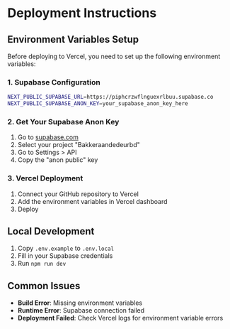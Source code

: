 # Deployment Instructions

## Environment Variables Setup

Before deploying to Vercel, you need to set up the following environment variables:

### 1. Supabase Configuration
```bash
NEXT_PUBLIC_SUPABASE_URL=https://piphcrzwflnguexrlbuu.supabase.co
NEXT_PUBLIC_SUPABASE_ANON_KEY=your_supabase_anon_key_here
```

### 2. Get Your Supabase Anon Key
1. Go to [supabase.com](https://supabase.com)
2. Select your project "Bakkeraandedeurbd"
3. Go to Settings > API
4. Copy the "anon public" key

### 3. Vercel Deployment
1. Connect your GitHub repository to Vercel
2. Add the environment variables in Vercel dashboard
3. Deploy

## Local Development
1. Copy `.env.example` to `.env.local`
2. Fill in your Supabase credentials
3. Run `npm run dev`

## Common Issues
- **Build Error**: Missing environment variables
- **Runtime Error**: Supabase connection failed
- **Deployment Failed**: Check Vercel logs for environment variable errors